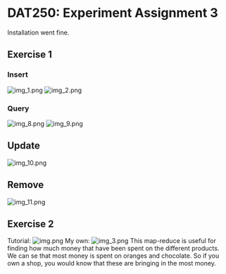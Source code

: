# DAT250: Experiment Assignment 3
Installation went fine.
## Exercise 1
### Insert
![img_1.png](expass3/img_1.png)
![img_2.png](expass3/img_2.png)
### Query
![img_8.png](expass3/img_8.png)
![img_9.png](expass3/img_9.png)
## Update
![img_10.png](expass3/img_10.png)
## Remove
![img_11.png](expass3/img_11.png)

## Exercise 2
Tutorial:
![img.png](expass3/img.png)
My own:
![img_3.png](expass3/img_3.png)
This map-reduce is useful for finding how much money that
have been spent on the different products. We can se that
most money is spent on oranges and chocolate. So if you own
a shop, you would know that these are bringing in the most
money.


